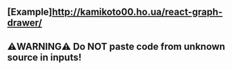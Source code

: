 ## [Example]http://kamikoto00.ho.ua/react-graph-drawer/
## ⚠️WARNING⚠️ Do **NOT** paste code from unknown source in inputs!
